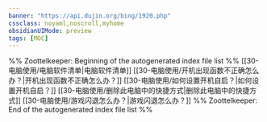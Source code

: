 ```yaml
---
banner: "https://api.dujin.org/bing/1920.php"
cssclass: noyaml,noscroll,myhome
obsidianUIMode: preview
tags: [MOC]
---
```


%% Zoottelkeeper: Beginning of the autogenerated index file list  %%
 [[30-电脑使用/电脑软件清单|电脑软件清单]]
 [[30-电脑使用/开机出现函数不正确怎么办？|开机出现函数不正确怎么办？]]
 [[30-电脑使用/如何设置开机自启？|如何设置开机自启？]]
 [[30-电脑使用/删除此电脑中的快捷方式|删除此电脑中的快捷方式]]
 [[30-电脑使用/游戏闪退怎么办？|游戏闪退怎么办？]]
%% Zoottelkeeper: End of the autogenerated index file list  %%
